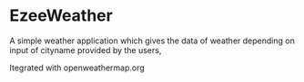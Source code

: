 # EzeeWeather
A simple weather application which gives the data of weather depending on input of cityname provided by the users,

Itegrated with openweathermap.org
